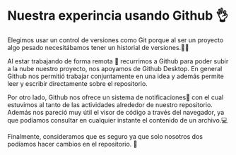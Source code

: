 # Nuestra experincia usando Github 👌

Elegimos usar un control de versiones como Git porque al ser un proyecto algo pesado necesitábamos tener un historial de versiones.💾💾

Al estar trabajando de forma remota 📡 recurrimos a Github para poder subir a la nube nuestro proyecto, nos apoyamos de Github Desktop. En general Github nos permitió trabajar conjuntamente en una idea y además permite leer y escribir directamente sobre el repositorio.

Por otro lado, Github nos ofrece un sistema de notificaciones📨 con el cual estuvimos al tanto de las actividades alrededor de nuestro repositorio. Además nos pareció muy útil el visor de código a través del navegador, ya que podíamos consultar en cualquier instante el contenido de un archivo.💻

Finalmente, consideramos que es seguro ya que solo nosotros dos podíamos hacer cambios en el repositorio. 🔐

